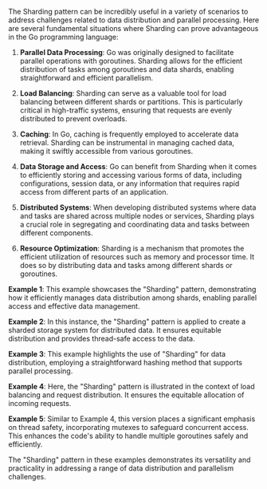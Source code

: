 The Sharding pattern can be incredibly useful in a variety of scenarios to address challenges related to data distribution and parallel processing. Here are several fundamental situations where Sharding can prove advantageous in the Go programming language:

1. **Parallel Data Processing**: Go was originally designed to facilitate parallel operations with goroutines. Sharding allows for the efficient distribution of tasks among goroutines and data shards, enabling straightforward and efficient parallelism.

2. **Load Balancing**: Sharding can serve as a valuable tool for load balancing between different shards or partitions. This is particularly critical in high-traffic systems, ensuring that requests are evenly distributed to prevent overloads.

3. **Caching**: In Go, caching is frequently employed to accelerate data retrieval. Sharding can be instrumental in managing cached data, making it swiftly accessible from various goroutines.

4. **Data Storage and Access**: Go can benefit from Sharding when it comes to efficiently storing and accessing various forms of data, including configurations, session data, or any information that requires rapid access from different parts of an application.

5. **Distributed Systems**: When developing distributed systems where data and tasks are shared across multiple nodes or services, Sharding plays a crucial role in segregating and coordinating data and tasks between different components.

6. **Resource Optimization**: Sharding is a mechanism that promotes the efficient utilization of resources such as memory and processor time. It does so by distributing data and tasks among different shards or goroutines.

**Example 1**:
This example showcases the "Sharding" pattern, demonstrating how it efficiently manages data distribution among shards, enabling parallel access and effective data management.

**Example 2**:
In this instance, the "Sharding" pattern is applied to create a sharded storage system for distributed data. It ensures equitable distribution and provides thread-safe access to the data.

**Example 3**:
This example highlights the use of "Sharding" for data distribution, employing a straightforward hashing method that supports parallel processing.

**Example 4**:
Here, the "Sharding" pattern is illustrated in the context of load balancing and request distribution. It ensures the equitable allocation of incoming requests.

**Example 5**:
Similar to Example 4, this version places a significant emphasis on thread safety, incorporating mutexes to safeguard concurrent access. This enhances the code's ability to handle multiple goroutines safely and efficiently.

The "Sharding" pattern in these examples demonstrates its versatility and practicality in addressing a range of data distribution and parallelism challenges.